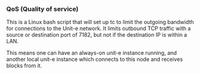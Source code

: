 ### QoS (Quality of service) ###

This is a Linux bash script that will set up tc to limit the outgoing bandwidth for connections to the Unit-e network. It limits outbound TCP traffic with a source or destination port of 7182, but not if the destination IP is within a LAN.

This means one can have an always-on unit-e instance running, and another local unit-e instance which connects to this node and receives blocks from it.
